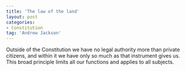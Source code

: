 ```yaml
---
title: 'The law of the land'
layout: post
categories:
- Constitution
tag: 'Andrew Jackson'
---
```


Outside of the Constitution we have no legal authority more than private citizens, and within it we have only so much as that instrument gives us. This broad principle limits all our functions and applies to all subjects.